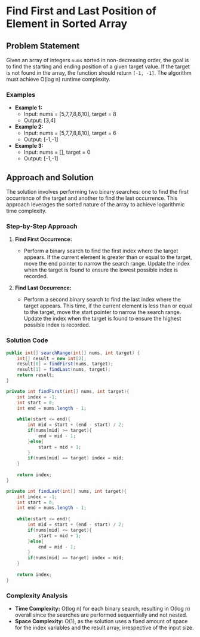 # Find First and Last Position of Element in Sorted Array

## Problem Statement

Given an array of integers `nums` sorted in non-decreasing order, the goal is to find the starting and ending position of a given target value. If the target is not found in the array, the function should return `[-1, -1]`. The algorithm must achieve O(log n) runtime complexity.

### Examples

- **Example 1:**
  - Input: nums = [5,7,7,8,8,10], target = 8
  - Output: [3,4]
- **Example 2:**
  - Input: nums = [5,7,7,8,8,10], target = 6
  - Output: [-1,-1]
- **Example 3:**
  - Input: nums = [], target = 0
  - Output: [-1,-1]

## Approach and Solution

The solution involves performing two binary searches: one to find the first occurrence of the target and another to find the last occurrence. This approach leverages the sorted nature of the array to achieve logarithmic time complexity.

### Step-by-Step Approach

1. **Find First Occurrence:**
   - Perform a binary search to find the first index where the target appears. If the current element is greater than or equal to the target, move the end pointer to narrow the search range. Update the index when the target is found to ensure the lowest possible index is recorded.

2. **Find Last Occurrence:**
   - Perform a second binary search to find the last index where the target appears. This time, if the current element is less than or equal to the target, move the start pointer to narrow the search range. Update the index when the target is found to ensure the highest possible index is recorded.

### Solution Code

```java
public int[] searchRange(int[] nums, int target) {
    int[] result = new int[2];
    result[0] = findFirst(nums, target);
    result[1] = findLast(nums, target);
    return result;
}

private int findFirst(int[] nums, int target){
    int index = -1;
    int start = 0;
    int end = nums.length - 1;
    
    while(start <= end){
        int mid = start + (end - start) / 2;
        if(nums[mid] >= target){
            end = mid - 1;
        }else{
            start = mid + 1;
        }
        if(nums[mid] == target) index = mid;
    }
    
    return index;
}

private int findLast(int[] nums, int target){
    int index = -1;
    int start = 0;
    int end = nums.length - 1;
    
    while(start <= end){
        int mid = start + (end - start) / 2;
        if(nums[mid] <= target){
            start = mid + 1;
        }else{
            end = mid - 1;
        }
        if(nums[mid] == target) index = mid;
    }
    
    return index;
}
```

### Complexity Analysis

- **Time Complexity:** O(log n) for each binary search, resulting in O(log n) overall since the searches are performed sequentially and not nested.
- **Space Complexity:** O(1), as the solution uses a fixed amount of space for the index variables and the result array, irrespective of the input size.
